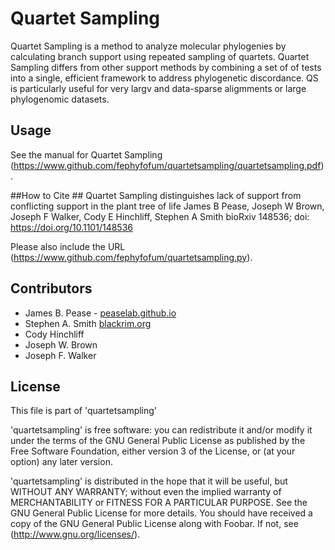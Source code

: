 # Quartet Sampling #
Quartet Sampling is a method to analyze molecular phylogenies by calculating branch support using repeated sampling of quartets.  Quartet Sampling differs from other support methods by combining a set of of tests into a single, efficient framework to address phylogenetic discordance.  QS is particularly useful for very largv and data-sparse aligmments or large phylogenomic datasets.

## Usage ##

See the manual for Quartet Sampling (https://www.github.com/fephyfofum/quartetsampling/quartetsampling.pdf).


##How to Cite ##
Quartet Sampling distinguishes lack of support from conflicting support in the plant tree of life
James B Pease, Joseph W Brown, Joseph F Walker, Cody E Hinchliff, Stephen A Smith
bioRxiv 148536; doi: https://doi.org/10.1101/148536 

Please also include the URL (https://www.github.com/fephyfofum/quartetsampling.py).


## Contributors ##
* James B. Pease - [peaselab.github.io](http://peaselab.github.io)
* Stephen A. Smith [blackrim.org](http://blackrim.org)
* Cody Hinchliff 
* Joseph W. Brown
* Joseph F. Walker

## License ##
This file is part of 'quartetsampling'

'quartetsampling' is free software: you can redistribute it and/or modify it under the terms of the GNU General Public License as published by the Free Software Foundation, either version 3 of the License, or (at your option) any later version.

'quartetsampling' is distributed in the hope that it will be useful, but WITHOUT ANY WARRANTY; without even the implied warranty of MERCHANTABILITY or FITNESS FOR A PARTICULAR PURPOSE.  See the GNU General Public License for more details. You should have received a copy of the GNU General Public License along with Foobar.  If not, see (http://www.gnu.org/licenses/).
